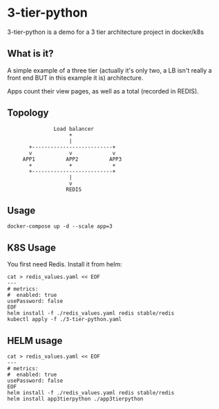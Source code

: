# 3-tier-python
3-tier-python is a demo for a 3 tier architecture project in docker/k8s

## What is it?

A simple example of a three tier (actually it's only two, a LB isn't really a front end BUT in this example it is) architecture.

Apps count their view pages, as well as a total (recorded in REDIS).

## Topology

```
               Load balancer
                    +
                    |
       +--------------------------+
       v            v             v
     APP1          APP2          APP3
       +            +             +
       +--------------------------+
                    |
                    v
                   REDIS
```

## Usage

```
docker-compose up -d --scale app=3
```

## K8S Usage

You first need Redis.
Install it from helm:

```
cat > redis_values.yaml << EOF
---
# metrics:
#  enabled: true
usePassword: false
EOF
helm install -f ./redis_values.yaml redis stable/redis
kubectl apply -f ./3-tier-python.yaml
```

## HELM usage


```
cat > redis_values.yaml << EOF
---
# metrics:
#  enabled: true
usePassword: false
EOF
helm install -f ./redis_values.yaml redis stable/redis
helm install app3tierpython ./app3tierpython
```


